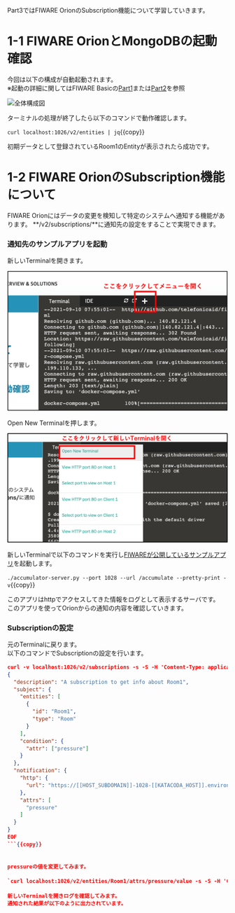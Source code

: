 Part3ではFIWARE OrionのSubscription機能について学習していきます。


# 1-1 FIWARE OrionとMongoDBの起動確認

今回は以下の構成が自動起動されます。  
※起動の詳細に関してはFIWARE Basicの[Part1](https://www.katacoda.com/c3lab/courses/fiwarebasic/fiware-part1)または[Part2](https://www.katacoda.com/c3lab/courses/fiwarebasic/fiware-part2)を参照

![全体構成図](https://github.com/c-3lab/katacoda-scenarios/raw/main/assets/part1/1-1.png)

ターミナルの処理が終了したら以下のコマンドで動作確認します。

`curl localhost:1026/v2/entities | jq`{{copy}}

初期データとして登録されているRoom1のEntityが表示されたら成功です。


# 1-2 FIWARE OrionのSubscription機能について

FIWARE Orionにはデータの変更を検知して特定のシステムへ通知する機能があります。
**/v2/subscriptions/**に通知先の設定をすることで実現できます。


### 通知先のサンプルアプリを起動

新しいTerminalを開きます。

![OpenMenu](./assets/3-1.png)

Open New Terminalを押します。

![OpenTerminal](./assets/3-2.png)

新しいTerminalで以下のコマンドを実行し[FIWAREが公開しているサンプルアプリ](https://github.com/telefonicaid/fiware-orion/blob/master/scripts/accumulator-server.py)を起動します。

`./accumulator-server.py --port 1028 --url /accumulate --pretty-print -v`{{copy}}

このアプリはhttpでアクセスしてきた情報をログとして表示するサーバです。  
このアプリを使ってOrionからの通知の内容を確認していきます。


### Subscriptionの設定

元のTerminalに戻ります。  
以下のコマンドでSubscriptionの設定を行います。


```json
curl -v localhost:1026/v2/subscriptions -s -S -H 'Content-Type: application/json' -d @- <<EOF
{
  "description": "A subscription to get info about Room1",
  "subject": {
    "entities": [
      {
        "id": "Room1",
        "type": "Room"
      }
    ],
    "condition": {
      "attr": ["pressure"]
    }
  },
  "notification": {
    "http": {
      "url": "https://[[HOST_SUBDOMAIN]]-1028-[[KATACODA_HOST]].environments.katacoda.com/accumulate"
    },
    "attrs": [
      "pressure"
    ]
  }
}
EOF
```{{copy}}


pressureの値を変更してみます。

`curl localhost:1026/v2/entities/Room1/attrs/pressure/value -s -S -H 'Content-Type: text/plain' -X PUT -d 28.5`{{copy}}

新しいTerminalを開きログを確認してみます。  
通知された結果が以下のように出力されています。
